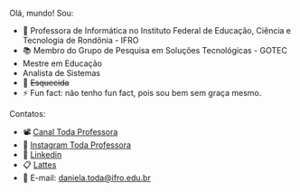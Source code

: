 Olá, mundo!
Sou:
- 🤗 Professora de Informática no Instituto Federal de Educação, Ciência e Tecnologia de Rondônia - IFRO
- 📚 Membro do Grupo de Pesquisa em Soluções Tecnológicas - GOTEC
- Mestre em Educação
- Analista de Sistemas
- 🤪 <s> Esquecida </s>
- ⚡ Fun fact: não tenho fun fact, pois sou bem sem graça mesmo.

Contatos:
- 📽 <a href="https://www.youtube.com/channel/UCiu-TCcFBxROXrnoJaFrI4A/featured"> Canal Toda Professora </a>
- 📸 <a href="https://www.instagram.com/toda.professora/">Instagram Toda Professora</a>
- 📑 <a href="https://www.linkedin.com/in/daniela-toda-476818242/">Linkedin</a>
- 📋 <a href="http://lattes.cnpq.br/0111308357348109">Lattes</a>
- 📩 E-mail: daniela.toda@ifro.edu.br


